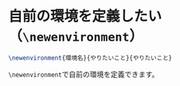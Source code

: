 # 自前の環境を定義したい（`\newenvironment`）

```latex
\newenvironment{環境名}{やりたいこと}{やりたいこと}
```

`\newenvironment`で自前の環境を定義できます。
